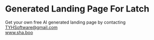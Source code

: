 # Generated Landing Page For Latch  
Get your own free AI generated landing page by contacting TYHSoftware@gmail.com  
www.sha.boo  